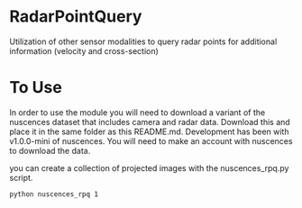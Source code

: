 # RadarPointQuery
Utilization of other sensor modalities to query radar points for additional information (velocity and cross-section)

# To Use
In order to use the module you will need to download a variant of the nuscences dataset that includes camera and radar data.
Download this and place it in the same folder as this README.md. Development has been with v1.0.0-mini of nuscences. You will need to make an account with nuscences to download the data.

you can create a collection of projected images with the nuscences_rpq.py script.

```zsh
python nuscences_rpq 1
```
